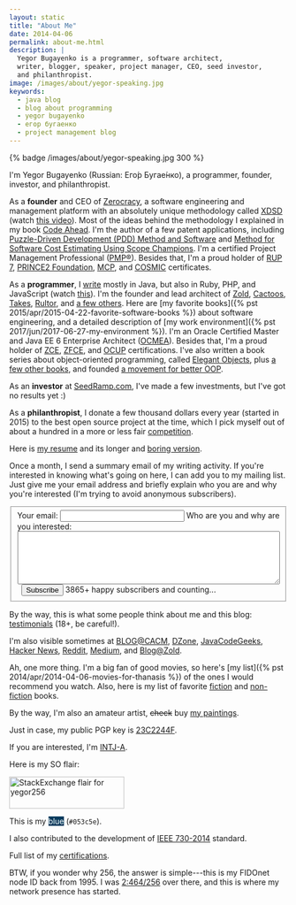 ```yaml
---
layout: static
title: "About Me"
date: 2014-04-06
permalink: about-me.html
description: |
  Yegor Bugayenko is a programmer, software architect,
  writer, blogger, speaker, project manager, CEO, seed investor,
  and philanthropist.
image: /images/about/yegor-speaking.jpg
keywords:
  - java blog
  - blog about programming
  - yegor bugayenko
  - егор бугаенко
  - project management blog
---
```


{% badge /images/about/yegor-speaking.jpg 300 %}

I'm Yegor Bugayenko (Russian:
<span lang="ru" xml:lang="ru">Ег&#x43E;&#x301;р Буга&#x435;&#x301;нко</span>),
a programmer, founder, investor, and philanthropist.

As a **founder** and CEO of [Zerocracy](https://www.zerocracy.com/),
a software engineering and management platform with an absolutely unique
methodology called [XDSD](https://www.xdsd.org) (watch [this video](https://www.youtube.com/watch?v=7EytYc7K5JA)).
Most of the ideas behind the methodology I explained in my book [Code Ahead](/code-ahead.html).
I'm the author of a few patent applications, including
[Puzzle-Driven Development (PDD) Method and Software](https://www.google.com/patents/US20120023476)
and
[Method for Software Cost Estimating Using Scope Champions](https://www.google.com/patents/US20100042968).
I'm a certified Project Management Professional
([PMP&reg;](/pdf/certifications/PMP-Jun07.pdf)).
Besides that, I'm a proud holder of
[RUP 7](/pdf/certifications/RUP-Feb07.pdf),
[PRINCE2 Foundation](/pdf/certifications/PRINCE2-Jun08.pdf),
[MCP](/pdf/certifications/MCP-Oct07.pdf),
and
[COSMIC](http://www.cosmicon.com/certificateHoldersV3.asp) certificates.

As a **programmer**, I [write](https://github.com/yegor256)
mostly in Java, but also in Ruby, PHP, and JavaScript (watch [this](https://www.youtube.com/watch?v=cGcCcxx4xrg)).
I'm the founder and lead architect of
[Zold](https://www.zold.io),
[Cactoos](http://www.cactoos.org),
[Takes](http://www.takes.org),
[Rultor](http://www.rultor.com),
and [a few others](/pets.html).
Here are [my favorite books]({% pst 2015/apr/2015-04-22-favorite-software-books %})
about software engineering, and a detailed description of
[my work environment]({% pst 2017/jun/2017-06-27-my-environment %}).
I'm an Oracle Certified Master and Java EE 6 Enterprise Architect
([OCMEA](/pdf/certifications/OCMJEA-Feb11.pdf)).
Besides that, I'm a proud holder of
[ZCE](/pdf/certifications/PHP5-Jul08.pdf),
[ZFCE](/pdf/certifications/ZFCE-Oct09.pdf), and
[OCUP](/pdf/certifications/OCUP-Sep08.pdf) certifications.
I've also written a book series about object-oriented programming,
called [Elegant Objects](/elegant-objects.html), plus
[a few other books](/books.html),
and founded [a movement for better OOP](https://elegantobjects.org).

As an **investor** at [SeedRamp.com](http://www.seedramp.com), I've
made a few investments, but I've got no results yet :)

As a **philanthropist**, I donate a few thousand dollars every year (started in 2015)
to the best open source project at the time, which I pick myself out of about a hundred in
a more or less fair [competition](/award.html).

Here is [my resume](https://latexonline.cc/compile?git=https%3A%2F%2Fgithub.com%2Fyegor256%2Fblog&target=_latex%2Fresume.tex&command=pdflatex&trackId=1520158941887)
and its longer and [boring version](https://latexonline.cc/compile?git=https%3A%2F%2Fgithub.com%2Fyegor256%2Fblog&target=_latex%2Fresume-boring.tex&command=pdflatex&trackId=1520166474432).

Once a month, I send a summary email of my writing activity. If
you're interested in knowing what's going on here, I can add you to my
mailing list. Just give me your email address and briefly explain who you are
and why you're interested (I'm trying to avoid anonymous
subscribers).

<form class="unprintable" action="https://www.mailanes.com/subscribe?list=1" method="POST"><fieldset id="form">
  <input type="hidden" name="redirect" value="https://www.yegor256.com/subscribed.html"/>
  <label for="email">Your email:</label>
  <input id="email" class="field field-text" tabindex="1" name="email" size="25" maxlength="255" type="email" required="required"/>
  <label for="reason">Who are you and why are you interested:</label>
  <textarea id="reason" style="width:100%;" name="reason" tabindex="2" class="field field-text" rows="6" required="required"></textarea>
  <label for="subscribe">&nbsp;</label>
  <button id="subscribe" class="field" tabindex="3" type="submit">Subscribe</button>
  <span class="note">3865+ happy subscribers and counting...</span>
</fieldset></form>

By the way, this is what some people think about me
and this blog: [testimonials](/testimonials.html) (18+, be careful!).

I'm also visible sometimes at
[BLOG@CACM](https://cacm.acm.org/blogs/blog-cacm/),
[DZone](https://dzone.com/users/1023189/yegor256.html),
[JavaCodeGeeks](https://www.javacodegeeks.com/user/yegor-bugayenko/?profiletab=posts),
[Hacker News](https://news.ycombinator.com/user?id=yegor256a),
[Reddit](https://www.reddit.com/user/yegor256),
[Medium](https://medium.com/@yegor256),
and
[Blog@Zold](https://blog.zold.io).

Ah, one more thing. I'm a big fan of good movies, so here's
[my list]({% pst 2014/apr/2014-04-06-movies-for-thanasis %}) of the ones
I would recommend you watch. Also, here is my list of favorite
[fiction](/fiction.html) and [non-fiction](/non-fiction.html) books.

By the way, I'm also an amateur artist,
<del>check</del> buy [my paintings](/paintings.html).

Just in case, my public PGP key is [23C2244F](/bin/23C2244F.asc).

If you are interested, I'm [INTJ-A](/images/personality.png).

Here is my SO flair:

<a href="https://stackexchange.com/users/63162">
<img src="//stackexchange.com/users/flair/63162.png"
  width="208" height="58" alt="StackExchange flair for yegor256"/>
</a>

This is my <span style="background-color:#053c5e;color:white;">blue</span> (`#053c5e`).

I also contributed to the development of
[IEEE 730-2014](/pdf/ieee-730-2014.pdf) standard.

Full list of my [certifications](https://github.com/yegor256/blog/tree/master/pdf/certifications).

BTW, if you wonder why 256, the answer is simple---this is my FIDOnet node ID back from 1995.
I was [2:464/256](http://nodehist.fidonet.org.ua/?address=2%3A464%2F256) over there, and this
is where my network presence has started.
